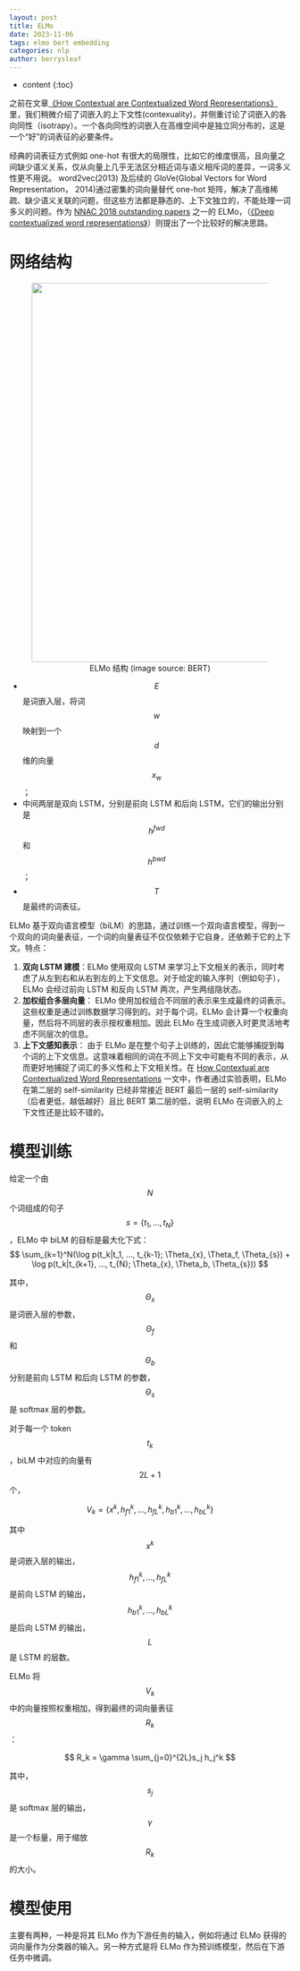 ```yaml
---
layout: post
title: ELMo
date: 2023-11-06
tags: elmo bert embedding
categories: nlp
author: berrysleaf
---
```

* content
{:toc}


之前在文章[《How Contextual are Contextualized Word Representations》]({{site.baseurl}}/2023/09/28/How-Contextual-are-Contextualized-Word-Representations/)里，我们稍微介绍了词嵌入的上下文性(contexuality)，并侧重讨论了词嵌入的各向同性（isotrapy）。一个各向同性的词嵌入在高维空间中是独立同分布的，这是一个“好”的词表征的必要条件。




经典的词表征方式例如 one-hot 有很大的局限性，比如它的维度很高，且向量之间缺少语义关系，仅从向量上几乎无法区分相近词与语义相斥词的差异，一词多义性更不用说。 word2vec(2013) 及后续的 GloVe(Global Vectors for Word Representation， 2014)通过密集的词向量替代 one-hot 矩阵，解决了高维稀疏、缺少语义关联的问题，但这些方法都是静态的、上下文独立的，不能处理一词多义的问题。作为 [NNAC 2018 outstanding papers](https://naacl2018.wordpress.com/2018/04/11/outstanding-papers/) 之一的 ELMo，（[《Deep contextualized word representations》](https://arxiv.org/pdf/1802.05365.pdf)）则提出了一个比较好的解决思路。

# 网络结构 

<figure style="text-align: center;">
    <img src="https://image.ddot.cc/202311/elmo_20231115_0809.webp" width=678>
    <figcaption style="text-align:center"> ELMo 结构 (image source: BERT) </figcaption>
</figure>

- $$E$$ 是词嵌入层，将词 $$w$$ 映射到一个 $$d$$ 维的向量 $$x_w$$；
- 中间两层是双向 LSTM，分别是前向 LSTM 和后向 LSTM，它们的输出分别是 $$h^{fwd}$$ 和 $$h^{bwd}$$；
- $$T$$ 是最终的词表征。 

ELMo 基于双向语言模型（biLM）的思路，通过训练一个双向语言模型，得到一个双向的词向量表征，一个词的向量表征不仅仅依赖于它自身，还依赖于它的上下文。特点：
1. **双向 LSTM 建模**：ELMo 使用双向 LSTM 来学习上下文相关的表示，同时考虑了从左到右和从右到左的上下文信息。对于给定的输入序列（例如句子），ELMo 会经过前向 LSTM 和反向 LSTM 两次，产生两组隐状态。
2. **加权组合多层向量**： ELMo 使用加权组合不同层的表示来生成最终的词表示。这些权重是通过训练数据学习得到的。对于每个词，ELMo 会计算一个权重向量，然后将不同层的表示按权重相加。因此 ELMo 在生成词嵌入时更灵活地考虑不同层次的信息。
3. **上下文感知表示**： 由于 ELMo 是在整个句子上训练的，因此它能够捕捉到每个词的上下文信息。这意味着相同的词在不同上下文中可能有不同的表示，从而更好地捕捉了词汇的多义性和上下文相关性。在 [How Contextual are Contextualized Word Representations](https://arxiv.org/abs/1909.00512) 一文中，作者通过实验表明，ELMo 在第二层的 self-similarity 已经非常接近 BERT 最后一层的 self-similarity（后者更低，越低越好）且比 BERT 第二层的低，说明 ELMo 在词嵌入的上下文性还是比较不错的。

# 模型训练 

给定一个由 $$N$$ 个词组成的句子 $$s = \{t_1, ..., t_N\}$$，ELMo 中 biLM 的目标是最大化下式：
$$
\sum_{k=1}^N(\log p(t_k|t_1, ..., t_{k-1}; \Theta_{x}, \Theta_f, \Theta_{s}) + \log p(t_k|t_{k+1}, ..., t_{N}; \Theta_{x}, \Theta_b, \Theta_{s}))
$$

其中，$$\Theta_{x}$$ 是词嵌入层的参数，$$\Theta_f$$ 和 $$\Theta_b$$ 分别是前向 LSTM 和后向 LSTM 的参数，$$\Theta_{s}$$ 是 softmax 层的参数。

对于每一个 token $$t_k$$，biLM 中对应的向量有 $$2L+1$$ 个，

$$
V_k = \{x^k, h_{f1}^k, ..., h_{fL}^k, h_{b1}^k, ..., h_{bL}^k\}
$$

其中 $$x^k$$ 是词嵌入层的输出，$$h_{f1}^k, ..., h_{fL}^k$$ 是前向 LSTM 的输出，$$h_{b1}^k, ..., h_{bL}^k$$ 是后向 LSTM 的输出，$$L$$ 是 LSTM 的层数。

ELMo 将 $$V_k$$ 中的向量按照权重相加，得到最终的词向量表征 $$R_k$$：

$$
R_k = \gamma \sum_{j=0}^{2L}s_j h_j^k
$$

其中，$$s_j$$ 是 softmax 层的输出，$$\gamma$$ 是一个标量，用于缩放 $$R_k$$ 的大小。


# 模型使用
主要有两种，一种是将其 ELMo 作为下游任务的输入，例如将通过 ELMo 获得的词向量作为分类器的输入。另一种方式是将 ELMo 作为预训练模型，然后在下游任务中微调。


